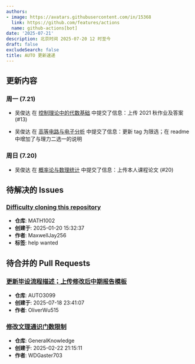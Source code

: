 ```yaml
---
authors:
- image: https://avatars.githubusercontent.com/in/15368
  link: https://github.com/features/actions
  name: github-actions[bot]
date: '2025-07-21'
description: 北京时间 2025-07-20 12 时至今
draft: false
excludeSearch: false
title: AUTO 更新速递
---
```


## 更新内容

### 周一 (7.21)

- 吴俊达 在 [控制理论中的代数基础](https://github.com/HITSZ-OpenAuto/AUTO2006) 中提交了信息：上传 2021 秋作业及答案 (#13)

- 吴俊达 在 [高等电路与电子分析](https://github.com/HITSZ-OpenAuto/EE2004) 中提交了信息：更新 tag 为限选；在 readme 中增加了与理力二选一的说明

### 周日 (7.20)

- 吴俊达 在 [概率论与数理统计](https://github.com/HITSZ-OpenAuto/MATH1004) 中提交了信息：上传本人课程论文 (#20)

## 待解决的 Issues

### [Difficulty cloning this repository](https://github.com/HITSZ-OpenAuto/MATH1002/issues/13)

- **仓库**: MATH1002
- **创建于**: 2025-01-20 15:32:37
- **作者**: MaxwellJay256
- **标签**: help wanted

## 待合并的 Pull Requests

### [更新毕设流程描述；上传修改后中期报告模板](https://github.com/HITSZ-OpenAuto/AUTO3099/pull/12)

- **仓库**: AUTO3099
- **创建于**: 2025-07-18 23:41:07
- **作者**: OliverWu515

### [修改文理通识门数限制](https://github.com/HITSZ-OpenAuto/GeneralKnowledge/pull/6)

- **仓库**: GeneralKnowledge
- **创建于**: 2025-02-22 21:15:11
- **作者**: WDGaster703

